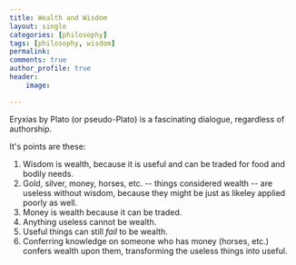 ```yaml
---
title: Wealth and Wisdom
layout: single
categories: [philosophy]
tags: [philosophy, wisdom]
permalink: 
comments: true
author_profile: true
header:
    image: 

---
```



Eryxias by Plato (or pseudo-Plato) is a fascinating dialogue, regardless of authorship. 

It's points are these: 

1. Wisdom is wealth, because it is useful and can be traded for food and bodily needs.
2. Gold, silver, money, horses, etc. -- things considered wealth -- are useless without wisdom, because they might be just as likeley applied poorly as well. 
3. Money is wealth because it can be traded.
4. Anything useless cannot be wealth. 
5. Useful things can still *fail* to be wealth.
6. Conferring knowledge on someone who has money (horses, etc.) confers wealth upon them, transforming the useless things into useful. 
